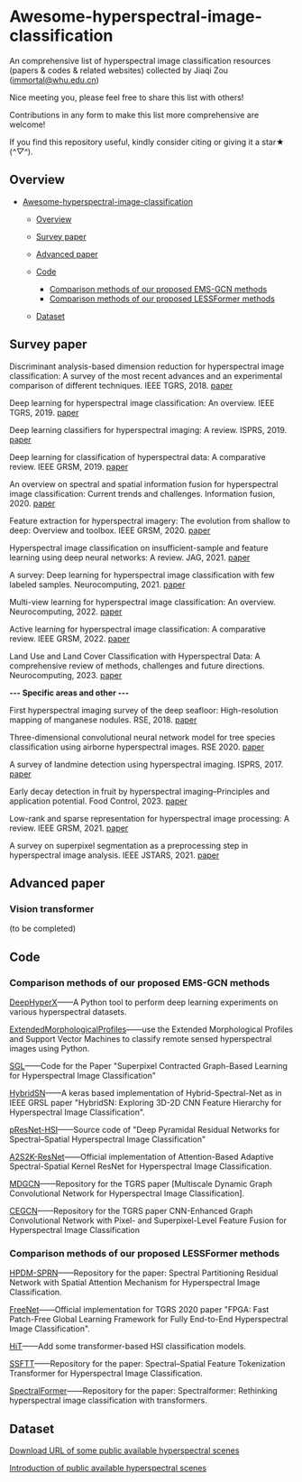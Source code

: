 # Awesome-hyperspectral-image-classification
An comprehensive list of hyperspectral image classification resources (papers &amp; codes &amp; related websites) collected by Jiaqi Zou (immortal@whu.edu.cn)

Nice meeting you, please feel free to share this list with others!

Contributions in any form to make this list more comprehensive are welcome!

If you find this repository useful, kindly consider citing or giving it a star★ (*^▽^*).

## Overview
- [Awesome-hyperspectral-image-classification](#awesome-hyperspectral-image-classification)
  * [Overview](#overview)
  * [Survey paper](#survey-paper)
  * [Advanced paper](#advanced-paper)
  * [Code](#code)
      * [Comparison methods of our proposed EMS-GCN methods](#comparison-methods-of-our-proposed-ems-gcn-methods)
      * [Comparison methods of our proposed LESSFormer methods](#comparison-methods-of-our-proposed-lessformer-methods)

  * [Dataset](#dataset)

## Survey paper
Discriminant analysis-based dimension reduction for hyperspectral image classification: A survey of the most recent advances and an experimental comparison of different techniques. IEEE TGRS, 2018. [paper](https://ieeexplore.ieee.org/abstract/document/8329024/)

Deep learning for hyperspectral image classification: An overview. IEEE TGRS, 2019. [paper](https://ieeexplore.ieee.org/abstract/document/8697135)

Deep learning classifiers for hyperspectral imaging: A review. ISPRS, 2019. [paper](https://www.sciencedirect.com/science/article/pii/S0924271619302187)

Deep learning for classification of hyperspectral data: A comparative review. IEEE GRSM, 2019. [paper](https://ieeexplore.ieee.org/abstract/document/8738045)

An overview on spectral and spatial information fusion for hyperspectral image classification: Current trends and challenges. Information fusion, 2020. [paper](https://www.sciencedirect.com/science/article/pii/S1566253519307857)

Feature extraction for hyperspectral imagery: The evolution from shallow to deep: Overview and toolbox. IEEE GRSM, 2020. [paper](https://ieeexplore.ieee.org/abstract/document/9082155/)

Hyperspectral image classification on insufficient-sample and feature learning using deep neural networks: A review. JAG, 2021. [paper](https://www.sciencedirect.com/science/article/pii/S030324342100310X)

A survey: Deep learning for hyperspectral image classification with few labeled samples. Neurocomputing, 2021. [paper](https://www.sciencedirect.com/science/article/pii/S0925231221004033)

Multi-view learning for hyperspectral image classification: An overview. Neurocomputing, 2022. [paper](https://www.sciencedirect.com/science/article/pii/S0925231222006762)

Active learning for hyperspectral image classification: A comparative review. IEEE GRSM, 2022. [paper](https://ieeexplore.ieee.org/abstract/document/9774342/)

Land Use and Land Cover Classification with Hyperspectral Data: A comprehensive review of methods, challenges and future directions. Neurocomputing, 2023. [paper](https://www.sciencedirect.com/science/article/pii/S0925231223002436#s0120)

**--- Specific areas and other ---**

First hyperspectral imaging survey of the deep seafloor: High-resolution mapping of manganese nodules. RSE, 2018. [paper](https://www.sciencedirect.com/science/article/pii/S0034425718300300)

Three-dimensional convolutional neural network model for tree species classification using airborne hyperspectral images. RSE 2020. [paper](https://www.sciencedirect.com/science/article/pii/S0034425720303084)

A survey of landmine detection using hyperspectral imaging. ISPRS, 2017. [paper](https://www.sciencedirect.com/science/article/pii/S0924271616306451)

Early decay detection in fruit by hyperspectral imaging–Principles and application potential. Food Control, 2023. [paper](https://www.sciencedirect.com/science/article/pii/S095671352300230X)

Low-rank and sparse representation for hyperspectral image processing: A review. IEEE GRSM, 2021. [paper](https://ieeexplore.ieee.org/abstract/document/9451654)

A survey on superpixel segmentation as a preprocessing step in hyperspectral image analysis. IEEE JSTARS, 2021. [paper](https://ieeexplore.ieee.org/abstract/document/9416734/)

## Advanced paper
### Vision transformer
(to be completed)

## Code
### Comparison methods of our proposed EMS-GCN methods

[DeepHyperX](https://github.com/nshaud/DeepHyperX)——A Python tool to perform deep learning experiments on various hyperspectral datasets.

[ExtendedMorphologicalProfiles](https://github.com/andreybicalho/ExtendedMorphologicalProfiles)——use the Extended Morphological Profiles and Support Vector Machines to classify remote sensed hyperspectral images using Python.

[SGL](https://github.com/psellcam/Superpixel-Contracted-Graph-Based-Learning-for-Hyperspectral-Image-Classification)——Code for the Paper "Superpixel Contracted Graph-Based Learning for Hyperspectral Image Classification"

[HybridSN](https://github.com/gokriznastic/HybridSN)——A keras based implementation of Hybrid-Spectral-Net as in IEEE GRSL paper "HybridSN: Exploring 3D-2D CNN Feature Hierarchy for Hyperspectral Image Classification".

[pResNet-HSI](https://github.com/mhaut/pResNet-HSI)——Source code of "Deep Pyramidal Residual Networks for Spectral–Spatial Hyperspectral Image Classification"

[A2S2K-ResNet](https://github.com/suvojit-0x55aa/A2S2K-ResNet)——Official implementation of Attention-Based Adaptive Spectral-Spatial Kernel ResNet for Hyperspectral Image Classification.

[MDGCN](https://github.com/LEAP-WS/MDGCN)——Repository for the TGRS paper [Multiscale Dynamic Graph Convolutional Network for Hyperspectral Image Classification].

[CEGCN](https://github.com/qichaoliu/CNN_Enhanced_GCN)——Repository for the TGRS paper CNN-Enhanced Graph Convolutional Network with Pixel- and Superpixel-Level Feature Fusion for Hyperspectral Image Classification

### Comparison methods of our proposed LESSFormer methods

[HPDM-SPRN](https://github.com/shangsw/HPDM-SPRN)——Repository for the paper: Spectral Partitioning Residual Network with Spatial Attention Mechanism for Hyperspectral Image Classification.

[FreeNet](https://github.com/Z-Zheng/FreeNet)——Official implementation for TGRS 2020 paper "FPGA: Fast Patch-Free Global Learning Framework for Fully End-to-End Hyperspectral Image Classification".

[HiT](https://github.com/xiachangxue/DeepHyperX)——Add some transformer-based HSI classification models.

[SSFTT](https://github.com/zgr6010/HSI_SSFTT)——Repository for the paper: Spectral–Spatial Feature Tokenization Transformer for Hyperspectral Image Classification.

[SpectralFormer](https://github.com/danfenghong/IEEE_TGRS_SpectralFormer)——Repository for the paper: Spectralformer: Rethinking hyperspectral image classification with transformers. 
## Dataset
[Download URL of some public available hyperspectral scenes](https://www.ehu.eus/ccwintco/index.php/Hyperspectral_Remote_Sensing_Scenes#Pavia_University_scene)

[Introduction of public available hyperspectral scenes](https://mp.weixin.qq.com/s?__biz=MzI1OTQyMzYyMg==&mid=2247483715&idx=1&sn=5da6a9033e5444980c379944bc939ff6&chksm=ea786daadd0fe4bcd6c57082c7268505d867d717558984ab59413b7e9070802255898fb51410&mpshare=1&scene=23&srcid=&sharer_sharetime=1583118496004&sharer_shareid=2a63c2bce533109f6ee92fb7712f7400#rd)







